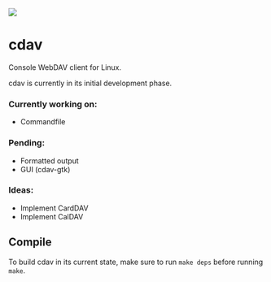 ![](https://github.com/luv4bytes/cdav/workflows/make-master/badge.svg)

# cdav
Console WebDAV client for Linux.

cdav is currently in its initial development phase.

### Currently working on:
- Commandfile

### Pending:
- Formatted output
- GUI (cdav-gtk)

### Ideas:
- Implement CardDAV
- Implement CalDAV

## Compile

To build cdav in its current state, make sure to run 
`make deps` before running `make`.
